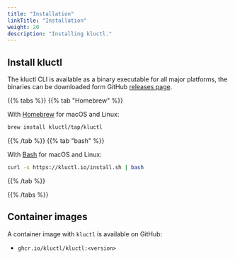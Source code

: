```yaml
---
title: "Installation"
linkTitle: "Installation"
weight: 20
description: "Installing kluctl."
---
```


## Install kluctl

The kluctl CLI is available as a binary executable for all major platforms,
the binaries can be downloaded form GitHub
[releases page](https://github.com/kluctl/kluctl/releases).

{{% tabs %}}
{{% tab "Homebrew" %}}

With [Homebrew](https://brew.sh) for macOS and Linux:

```sh
brew install kluctl/tap/kluctl
```

{{% /tab %}}
{{% tab "bash" %}}

With [Bash](https://www.gnu.org/software/bash/) for macOS and Linux:

```sh
curl -s https://kluctl.io/install.sh | bash
```

{{% /tab %}}

<!-- TODO uncomment when chocolatey support is implemented
{{% tab "Chocolatey" %}}

With [Chocolatey](https://chocolatey.org/) for Windows:

```powershell
choco install kluctl
```

{{% /tab %}}
-->
{{% /tabs %}}

<!-- TODO uncomment this when completion is implemented
To configure your shell to load `kluctl` [bash completions](./cmd/kluctl_completion_bash.md) add to your profile:

```sh
. <(kluctl completion bash)
```

[`zsh`](./cmd/kluctl_completion_zsh.md), [`fish`](./cmd/kluctl_completion_fish.md),
and [`powershell`](./cmd/kluctl_completion_powershell.md)
are also supported with their own sub-commands.

-->

## Container images

A container image with `kluctl` is available on GitHub:

* `ghcr.io/kluctl/kluctl:<version>`
